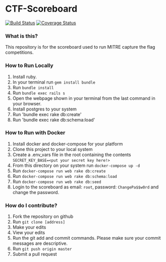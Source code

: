 # CTF-Scoreboard

[![Build Status](https://travis-ci.org/mitre-cyber-academy/ctf-scoreboard.svg?branch=master)](https://travis-ci.org/mitre-cyber-academy/ctf-scoreboard)
[![Coverage Status](https://coveralls.io/repos/github/mitre-cyber-academy/ctf-scoreboard/badge.svg?branch=master)](https://coveralls.io/github/mitre-cyber-academy/ctf-scoreboard?branch=master)

### What is this?

This repository is for the scoreboard used to run MITRE capture the flag competitions.

### How to Run Locally

1. Install ruby.
2. In your terminal run `gem install bundle`
3. Run `bundle install`
4. Run `bundle exec rails s`
5. Open the webpage shown in your terminal from the last command in your browser.
6. Install postgres to your system
8. Run 'bundle exec rake db:create'
9. Run 'bundle exec rake db:schema:load'

### How to Run with Docker

1. Install docker and docker-compose for your platform
2. Clone this project to your local system
3. Create a .env_vars file in the root containing the contents `SECRET_KEY_BASE=<put your secret key here!>`
4. From this directory on your system run `docker-compose up -d`
5. Run `docker-compose run web rake db:create`
6. Run `docker-compose run web rake db:schema:load`
7. Run `docker-compose run web rake db:seed`
8. Login to the scoreboard as email: `root`, password: `ChangePa$$w0rd` and change the password.


### How do I contribute?

1. Fork the repository on github
2. Run `git clone [address]`
3. Make your edits
4. View your edits
5. Run the git add and commit commands. Please make sure your commit messages are descriptive.
6. Run `git push origin master`
7. Submit a pull request
